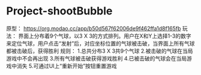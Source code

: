 # Project-shootBubble
原型： https://org.modao.cc/app/b50d567f62006de9f462ffa1d8f165fb 
玩法： 界面上分布着9个气球，以3 X 3的方式排列。用户在X和Y上选择1-3的数字来定位气球，用户点击“发射”后，对应坐标位置的气球被击破，当界面上所有气球都被击破后，获得胜利 
规则： 1.总共分布3 X 3共9个气球 
       2.被击破的气球在当局游戏中不会再出现 
       3.所有气球被击破获得游戏胜利 
       4.已被击破的气球会在当局游戏中消失 
       5.可通过UI上“重新开始”按钮重置游戏
